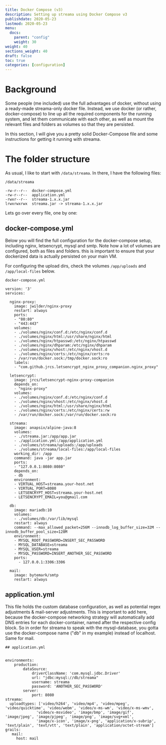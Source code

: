 ```yaml
---
title: Docker Compose (v3)
description: Setting up streama using Docker Compose v3
publishdate: 2020-05-23
lastmod: 2020-05-23
menu:
  docs:
    parent: "config"
    weight: 30
weight: 40
sections_weight: 40
draft: false
toc: true
categories: [configuration]
---
```


# Background
Some people (me included) use the full advantages of docker, without using a ready-made streama-only docker file. Instead, we use docker (or rather, docker-compose) to line up all the required components for the running system, and let them communicate with each other, as well as mount the relevant files and folders as volumes so that they are persisted.   
  
In this section, I will give you a pretty solid Docker-Compose file and some instructions for getting it running with streama. 

# The folder structure
As usual, I like to start with `/data/streama`. In there, I have the following files: 

```
/data/streama

-rw-r--r--  docker-compose.yml
-rw-r--r--  application.yml
-rwxr--r--  streama-1.x.x.jar
lrwxrwxrwx  streama.jar -> streama-1.x.x.jar
```

Lets go over every file, one by one: 


## docker-compose.yml
Below you will find the full configuration for the docker-compose setup, including nginx, letsencrypt, mysql and smtp.
Note how a lot of volumes are configured, both as files and folders. this is important to ensure that your dockerized data is actually persisted on your main VM. 

For configuring the upload dirs, check the volumes `/app/uploads` and `/app/local-files` below. 
```
docker-compose.yml

version: '3'
services:

  nginx-proxy:
    image: jwilder/nginx-proxy
    restart: always
    ports:
    - "80:80"
    - "443:443"
    volumes:
    - ./volumes/nginx/conf.d:/etc/nginx/conf.d
    - ./volumes/nginx/html:/usr/share/nginx/html
    - ./volumes/nginx/htpasswd:/etc/nginx/htpasswd
    - ./volumes/nginx/dhparam:/etc/nginx/dhparam
    - ./volumes/nginx/vhost:/etc/nginx/vhost.d
    - ./volumes/nginx/certs:/etc/nginx/certs:ro
    - /var/run/docker.sock:/tmp/docker.sock:ro
    labels:
    - "com.github.jrcs.letsencrypt_nginx_proxy_companion.nginx_proxy"

  letsencrypt:
    image: jrcs/letsencrypt-nginx-proxy-companion
    depends_on:
    - "nginx-proxy"
    volumes:
    - ./volumes/nginx/conf.d:/etc/nginx/conf.d
    - ./volumes/nginx/vhost:/etc/nginx/vhost.d
    - ./volumes/nginx/html:/usr/share/nginx/html
    - ./volumes/nginx/certs:/etc/nginx/certs:rw
    - /var/run/docker.sock:/var/run/docker.sock:ro

  streama:
    image: anapsix/alpine-java:8
    volumes:
    - ./streama.jar:/app/app.jar
    - ./application.yml:/app/application.yml
    - ./volumes/streama/uploads:/app/uploads
    - ./volumes/streama/local-files:/app/local-files
    working_dir: /app
    command: java -jar app.jar
    ports:
    - "127.0.0.1:8080:8080"
    depends_on:
    - db
    environment:
    - VIRTUAL_HOST=streama.your-host.net
    - VIRTUAL_PORT=8080
    - LETSENCRYPT_HOST=streama.your-host.net
    - LETSENCRYPT_EMAIL=you@gmail.com

  db:
    image: mariadb:10
    volumes:
    - ./volumes/db:/var/lib/mysql
    restart: always
    command: --max_allowed_packet=256M --innodb_log_buffer_size=32M --innodb_buffer_pool_size=128M
    environment:
    - MYSQL_ROOT_PASSWORD=INSERT_SEC_PASSWORD
    - MYSQL_DATABASE=streama
    - MYSQL_USER=streama
    - MYSQL_PASSWORD=INSERT_ANOTHER_SEC_PASSWORD
    ports:
      - 127.0.0.1:3306:3306

  mail:
    image: bytemark/smtp
    restart: always
```


## application.yml
This file holds the custom database configuration, as well as potential regex adjustments & mail-server adjustments. This is important to add here, because the docker-compose networking strategy will automatically add DNS entries for each docker-container, named after the respective config block. So in order for streama to speak with the mysql-database, you gotta use the docker-compose name ("db" in my example) instead of localhost. Same for mail. 
```
## application.yml


environments:
    production:
        dataSource:
            driverClassName: 'com.mysql.jdbc.Driver'
            url: "jdbc:mysql://db/streama"
            username: streama
            password: 'ANOTHER_SEC_PASSWORD'
        server:
            port: 8080
streama:
  uploadtypes: ['video/h264', 'video/mp4', 'video/mpeg', 'video/quicktime', 'video/webm', 'video/x-ms-wm', 'video/x-ms-wmv',
              'video/x-msvideo', 'image/bmp', 'image/gif', 'image/jpeg', 'image/pjpeg', 'image/png', 'image/svg+xml',
              'image/x-icon', 'image/x-png', 'application/x-subrip', 'text/plain', 'text/vtt', 'text/plain', 'application/octet-stream']
grails:
   mail:
     host: mail
```



